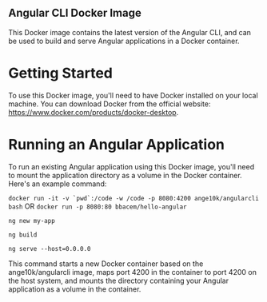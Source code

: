 ## Angular CLI Docker Image
This Docker image contains the latest version of the Angular CLI, and can be used to build and serve Angular applications in a Docker container.

# Getting Started
To use this Docker image, you'll need to have Docker installed on your local machine. You can download Docker from the official website: https://www.docker.com/products/docker-desktop.

# Running an Angular Application
To run an existing Angular application using this Docker image, you'll need to mount the application directory as a volume in the Docker container. Here's an example command:

```docker run -it -v `pwd`:/code -w /code -p 8080:4200 ange10k/angularcli bash``` OR ```docker run -p 8080:80 bbacem/hello-angular```


```ng new my-app``` 

```ng build```

```ng serve --host=0.0.0.0```


This command starts a new Docker container based on the ange10k/angularcli image, maps port 4200 in the container to port 4200 on the host system, and mounts the directory containing your Angular application as a volume in the container.